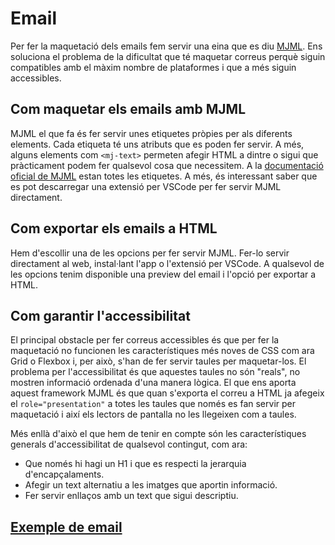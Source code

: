 # Email
Per fer la maquetació dels emails fem servir una eina que es diu [MJML](https://mjml.io/). Ens soluciona el problema de la dificultat que té maquetar correus perquè siguin compatibles amb el màxim nombre de plataformes i que a més siguin accessibles.

## Com maquetar els emails amb MJML
MJML el que fa és fer servir unes etiquetes pròpies per als diferents elements. Cada etiqueta té uns atributs que es poden fer servir. A més, alguns elements com `<mj-text>` permeten afegir HTML a dintre o sigui que pràcticament podem fer qualsevol cosa que necessitem. A la [documentació oficial de MJML](https://documentation.mjml.io/) estan totes les etiquetes. A més, és interessant saber que es pot descarregar una extensió per VSCode per fer servir MJML directament.

## Com exportar els emails a HTML
Hem d'escollir una de les opcions per fer servir MJML. Fer-lo servir directament al web, instal·lant l'app o l'extensió per VSCode. A qualsevol de les opcions tenim disponible una preview del email i l'opció per exportar a HTML.

## Com garantir l'accessibilitat
El principal obstacle per fer correus accessibles és que per fer la maquetació no funcionen les característiques més noves de CSS com ara Grid o Flexbox i, per això, s'han de fer servir taules per maquetar-los. El problema per l'accessibilitat és que aquestes taules no són "reals", no mostren informació ordenada d'una manera lògica. El que ens aporta aquest framework MJML és que quan s'exporta el correu a HTML ja afegeix el `role="presentation"` a totes les taules que només es fan servir per maquetació i així els lectors de pantalla no les llegeixen com a taules.

Més enllà d'això el que hem de tenir en compte són les característiques generals d'accessibilitat de qualsevol contingut, com ara:
- Que només hi hagi un H1 i que es respecti la jerarquia d'encapçalaments.
- Afegir un text alternatiu a les imatges que aportin informació.
- Fer servir enllaços amb un text que sigui descriptiu.

## [Exemple de email](../../web/email/email.html)